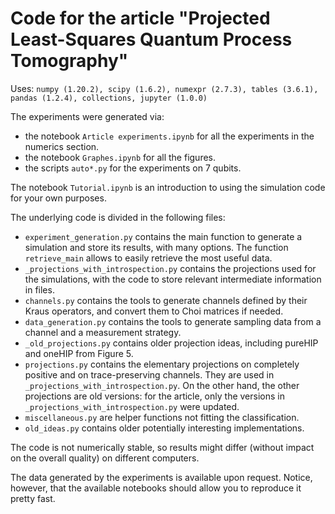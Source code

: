 # Code for the article "Projected Least-Squares Quantum Process Tomography"

Uses: 
`numpy (1.20.2), scipy (1.6.2), numexpr (2.7.3), tables (3.6.1), pandas (1.2.4), collections, jupyter (1.0.0)`

The experiments were generated via:
* the notebook `Article experiments.ipynb` for all the experiments in the numerics section.
* the notebook `Graphes.ipynb` for all the figures.
* the scripts `auto*.py` for the experiments on 7 qubits.

The notebook `Tutorial.ipynb` is an introduction to using the simulation code for your own purposes.

The underlying code is divided in the following files:
* `experiment_generation.py` contains the main function to generate a simulation and store its results, with many options. The function `retrieve_main` allows to easily retrieve the most useful data.
* `_projections_with_introspection.py` contains the projections used for the simulations, with the code to store relevant intermediate information in files.
* `channels.py` contains the tools to generate channels defined by their Kraus operators, and convert them to Choi matrices if needed.
* `data_generation.py` contains the tools to generate sampling data from a channel and a measurement strategy.
* `_old_projections.py` contains older projection ideas, including pureHIP and oneHIP from Figure 5.
* `projections.py` contains the elementary projections on completely positive and on trace-preserving channels. They are used in `_projections_with_introspection.py`. On the other hand, the other projections are old versions: for the article, only the versions in `_projections_with_introspection.py` were updated.
* `miscellaneous.py` are helper functions not fitting the classification.
* `old_ideas.py` contains older potentially interesting implementations.

The code is not numerically stable, so results might differ (without impact on the overall quality) on different computers.

The data generated by the experiments is available upon request. Notice, however, that the available notebooks should allow you to reproduce it pretty fast.
